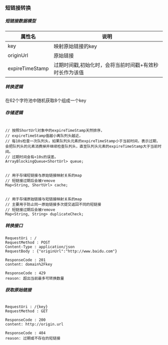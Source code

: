 ### 短链接转换


##### 短链接数据模型
|属性名|说明|
|---|---|
key|映射原始链接的key|
originUrl|原始链接|
expireTimeStamp|过期时间戳,初始化时，会将当前时间戳+有效秒时长作为该值|


##### 转换逻辑
在62个字符池中随机获取8个组成一个key

##### 存储逻辑
``` 

// 按照ShortUrl对象中的expireTimeStamp天然排序，
// expireTimeStamp值越小离队列头越近，
// 每10s检查一次队列头，如果队列头元素的expireTimeStamp小于当前时间，表示过期，会把队列头的元素消费掉并继续检查队列头，直至队列头元素的expireTimeStamp大于当前时间。
// 过期时间会有<10s的误差。
ArrayBlockingQueue<ShortUrl> queue;

```


```

// 用于存储短链接与原始链接映射关系的map
// 短链接过期后会被remove
Map<String, ShortUrl> cache; 

```

```

// 用于存储原始链接与短链接映射关系的map
// 主要用于防止同一原始链接多次提交返回不同的短链接
// 短链接过期后会被remove
Map<String, String> duplicateCheck;

```

##### 转换接口 
```
RequestUri : / 
RequestMethod : POST 
Content-Type : application/json
RequestBody : {"originUrl":"http://www.baidu.com"}

ResponseCode : 201
content: domain%2Fkey

ResponseCode : 429
reason: 超出当前最多可转换数量

```

##### 获取原始链接
```

RequestUri : /{key}
RequestMethod : GET 

ResponseCode : 200
content: http://origin.url

ResponseCode : 404
reason: 过期或不存在的短链接

```